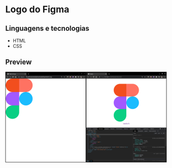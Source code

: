 # Logo do Figma

## Linguagens e tecnologias
* HTML
* CSS

## Preview

<div align="center">
    <img src="preview-figma.png" alt="Preview">
</div>